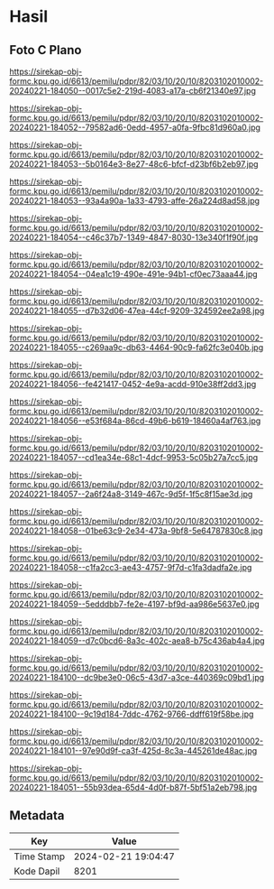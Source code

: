 # Hasil

## Foto C Plano

https://sirekap-obj-formc.kpu.go.id/6613/pemilu/pdpr/82/03/10/20/10/8203102010002-20240221-184050--0017c5e2-219d-4083-a17a-cb6f21340e97.jpg

https://sirekap-obj-formc.kpu.go.id/6613/pemilu/pdpr/82/03/10/20/10/8203102010002-20240221-184052--79582ad6-0edd-4957-a0fa-9fbc81d960a0.jpg

https://sirekap-obj-formc.kpu.go.id/6613/pemilu/pdpr/82/03/10/20/10/8203102010002-20240221-184053--5b0164e3-8e27-48c6-bfcf-d23bf6b2eb97.jpg

https://sirekap-obj-formc.kpu.go.id/6613/pemilu/pdpr/82/03/10/20/10/8203102010002-20240221-184053--93a4a90a-1a33-4793-affe-26a224d8ad58.jpg

https://sirekap-obj-formc.kpu.go.id/6613/pemilu/pdpr/82/03/10/20/10/8203102010002-20240221-184054--c46c37b7-1349-4847-8030-13e340f1f90f.jpg

https://sirekap-obj-formc.kpu.go.id/6613/pemilu/pdpr/82/03/10/20/10/8203102010002-20240221-184054--04ea1c19-490e-491e-94b1-cf0ec73aaa44.jpg

https://sirekap-obj-formc.kpu.go.id/6613/pemilu/pdpr/82/03/10/20/10/8203102010002-20240221-184055--d7b32d06-47ea-44cf-9209-324592ee2a98.jpg

https://sirekap-obj-formc.kpu.go.id/6613/pemilu/pdpr/82/03/10/20/10/8203102010002-20240221-184055--c269aa9c-db63-4464-90c9-fa62fc3e040b.jpg

https://sirekap-obj-formc.kpu.go.id/6613/pemilu/pdpr/82/03/10/20/10/8203102010002-20240221-184056--fe421417-0452-4e9a-acdd-910e38ff2dd3.jpg

https://sirekap-obj-formc.kpu.go.id/6613/pemilu/pdpr/82/03/10/20/10/8203102010002-20240221-184056--e53f684a-86cd-49b6-b619-18460a4af763.jpg

https://sirekap-obj-formc.kpu.go.id/6613/pemilu/pdpr/82/03/10/20/10/8203102010002-20240221-184057--cd1ea34e-68c1-4dcf-9953-5c05b27a7cc5.jpg

https://sirekap-obj-formc.kpu.go.id/6613/pemilu/pdpr/82/03/10/20/10/8203102010002-20240221-184057--2a6f24a8-3149-467c-9d5f-1f5c8f15ae3d.jpg

https://sirekap-obj-formc.kpu.go.id/6613/pemilu/pdpr/82/03/10/20/10/8203102010002-20240221-184058--01be63c9-2e34-473a-9bf8-5e64787830c8.jpg

https://sirekap-obj-formc.kpu.go.id/6613/pemilu/pdpr/82/03/10/20/10/8203102010002-20240221-184058--c1fa2cc3-ae43-4757-9f7d-c1fa3dadfa2e.jpg

https://sirekap-obj-formc.kpu.go.id/6613/pemilu/pdpr/82/03/10/20/10/8203102010002-20240221-184059--5edddbb7-fe2e-4197-bf9d-aa986e5637e0.jpg

https://sirekap-obj-formc.kpu.go.id/6613/pemilu/pdpr/82/03/10/20/10/8203102010002-20240221-184059--d7c0bcd6-8a3c-402c-aea8-b75c436ab4a4.jpg

https://sirekap-obj-formc.kpu.go.id/6613/pemilu/pdpr/82/03/10/20/10/8203102010002-20240221-184100--dc9be3e0-06c5-43d7-a3ce-440369c09bd1.jpg

https://sirekap-obj-formc.kpu.go.id/6613/pemilu/pdpr/82/03/10/20/10/8203102010002-20240221-184100--9c19d184-7ddc-4762-9766-ddff619f58be.jpg

https://sirekap-obj-formc.kpu.go.id/6613/pemilu/pdpr/82/03/10/20/10/8203102010002-20240221-184101--97e90d9f-ca3f-425d-8c3a-445261de48ac.jpg

https://sirekap-obj-formc.kpu.go.id/6613/pemilu/pdpr/82/03/10/20/10/8203102010002-20240221-184051--55b93dea-65d4-4d0f-b87f-5bf51a2eb798.jpg


## Metadata

| Key        | Value               |
| ---------- | ------------------- |
| Time Stamp | 2024-02-21 19:04:47 |
| Kode Dapil | 8201                |



